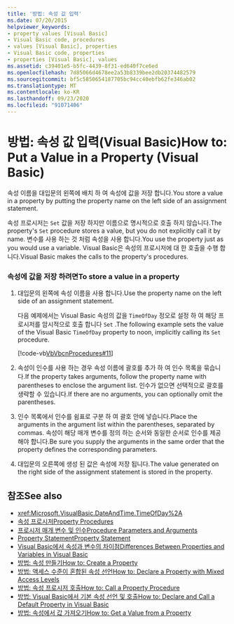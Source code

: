 ```yaml
---
title: '방법: 속성 값 입력'
ms.date: 07/20/2015
helpviewer_keywords:
- property values [Visual Basic]
- Visual Basic code, procedures
- values [Visual Basic], properties
- Visual Basic code, properties
- properties [Visual Basic], values
ms.assetid: c39401e5-b5fc-4439-8f31-ed640f7ce6ed
ms.openlocfilehash: 7d85066d4678ee2a53b8339bee2db20374482579
ms.sourcegitcommit: bf5c5850654187705bc94cc40ebfb62fe346ab02
ms.translationtype: MT
ms.contentlocale: ko-KR
ms.lasthandoff: 09/23/2020
ms.locfileid: "91071406"
---
```

# <a name="how-to-put-a-value-in-a-property-visual-basic"></a><span data-ttu-id="f69b6-102">방법: 속성 값 입력(Visual Basic)</span><span class="sxs-lookup"><span data-stu-id="f69b6-102">How to: Put a Value in a Property (Visual Basic)</span></span>

<span data-ttu-id="f69b6-103">속성 이름을 대입문의 왼쪽에 배치 하 여 속성에 값을 저장 합니다.</span><span class="sxs-lookup"><span data-stu-id="f69b6-103">You store a value in a property by putting the property name on the left side of an assignment statement.</span></span>  
  
 <span data-ttu-id="f69b6-104">속성 프로시저는 `Set` 값을 저장 하지만 이름으로 명시적으로 호출 하지 않습니다.</span><span class="sxs-lookup"><span data-stu-id="f69b6-104">The property's `Set` procedure stores a value, but you do not explicitly call it by name.</span></span> <span data-ttu-id="f69b6-105">변수를 사용 하는 것 처럼 속성을 사용 합니다.</span><span class="sxs-lookup"><span data-stu-id="f69b6-105">You use the property just as you would use a variable.</span></span> <span data-ttu-id="f69b6-106">Visual Basic은 속성의 프로시저에 대 한 호출을 수행 합니다.</span><span class="sxs-lookup"><span data-stu-id="f69b6-106">Visual Basic makes the calls to the property's procedures.</span></span>  
  
### <a name="to-store-a-value-in-a-property"></a><span data-ttu-id="f69b6-107">속성에 값을 저장 하려면</span><span class="sxs-lookup"><span data-stu-id="f69b6-107">To store a value in a property</span></span>  
  
1. <span data-ttu-id="f69b6-108">대입문의 왼쪽에 속성 이름을 사용 합니다.</span><span class="sxs-lookup"><span data-stu-id="f69b6-108">Use the property name on the left side of an assignment statement.</span></span>  
  
     <span data-ttu-id="f69b6-109">다음 예제에서는 Visual Basic 속성의 값을 `TimeOfDay` 정오로 설정 하 여 해당 프로시저를 암시적으로 호출 합니다 `Set` .</span><span class="sxs-lookup"><span data-stu-id="f69b6-109">The following example sets the value of the Visual Basic `TimeOfDay` property to noon, implicitly calling its `Set` procedure.</span></span>  
  
     [!code-vb[VbVbcnProcedures#11](~/samples/snippets/visualbasic/VS_Snippets_VBCSharp/VbVbcnProcedures/VB/Class1.vb#11)]  
  
2. <span data-ttu-id="f69b6-110">속성이 인수를 사용 하는 경우 속성 이름에 괄호를 추가 하 여 인수 목록을 묶습니다.</span><span class="sxs-lookup"><span data-stu-id="f69b6-110">If the property takes arguments, follow the property name with parentheses to enclose the argument list.</span></span> <span data-ttu-id="f69b6-111">인수가 없으면 선택적으로 괄호를 생략할 수 있습니다.</span><span class="sxs-lookup"><span data-stu-id="f69b6-111">If there are no arguments, you can optionally omit the parentheses.</span></span>  
  
3. <span data-ttu-id="f69b6-112">인수 목록에서 인수를 쉼표로 구분 하 여 괄호 안에 넣습니다.</span><span class="sxs-lookup"><span data-stu-id="f69b6-112">Place the arguments in the argument list within the parentheses, separated by commas.</span></span> <span data-ttu-id="f69b6-113">속성이 해당 매개 변수를 정의 하는 순서와 동일한 순서로 인수를 제공 해야 합니다.</span><span class="sxs-lookup"><span data-stu-id="f69b6-113">Be sure you supply the arguments in the same order that the property defines the corresponding parameters.</span></span>  
  
4. <span data-ttu-id="f69b6-114">대입문의 오른쪽에 생성 된 값은 속성에 저장 됩니다.</span><span class="sxs-lookup"><span data-stu-id="f69b6-114">The value generated on the right side of the assignment statement is stored in the property.</span></span>  
  
## <a name="see-also"></a><span data-ttu-id="f69b6-115">참조</span><span class="sxs-lookup"><span data-stu-id="f69b6-115">See also</span></span>

- <xref:Microsoft.VisualBasic.DateAndTime.TimeOfDay%2A>
- [<span data-ttu-id="f69b6-116">속성 프로시저</span><span class="sxs-lookup"><span data-stu-id="f69b6-116">Property Procedures</span></span>](./property-procedures.md)
- [<span data-ttu-id="f69b6-117">프로시저 매개 변수 및 인수</span><span class="sxs-lookup"><span data-stu-id="f69b6-117">Procedure Parameters and Arguments</span></span>](./procedure-parameters-and-arguments.md)
- [<span data-ttu-id="f69b6-118">Property Statement</span><span class="sxs-lookup"><span data-stu-id="f69b6-118">Property Statement</span></span>](../../../language-reference/statements/property-statement.md)
- [<span data-ttu-id="f69b6-119">Visual Basic에서 속성과 변수의 차이점</span><span class="sxs-lookup"><span data-stu-id="f69b6-119">Differences Between Properties and Variables in Visual Basic</span></span>](./differences-between-properties-and-variables.md)
- [<span data-ttu-id="f69b6-120">방법: 속성 만들기</span><span class="sxs-lookup"><span data-stu-id="f69b6-120">How to: Create a Property</span></span>](./how-to-create-a-property.md)
- [<span data-ttu-id="f69b6-121">방법: 액세스 수준이 혼합된 속성 선언</span><span class="sxs-lookup"><span data-stu-id="f69b6-121">How to: Declare a Property with Mixed Access Levels</span></span>](./how-to-declare-a-property-with-mixed-access-levels.md)
- [<span data-ttu-id="f69b6-122">방법: 속성 프로시저 호출</span><span class="sxs-lookup"><span data-stu-id="f69b6-122">How to: Call a Property Procedure</span></span>](./how-to-call-a-property-procedure.md)
- [<span data-ttu-id="f69b6-123">방법: Visual Basic에서 기본 속성 선언 및 호출</span><span class="sxs-lookup"><span data-stu-id="f69b6-123">How to: Declare and Call a Default Property in Visual Basic</span></span>](./how-to-declare-and-call-a-default-property.md)
- [<span data-ttu-id="f69b6-124">방법: 속성에서 값 가져오기</span><span class="sxs-lookup"><span data-stu-id="f69b6-124">How to: Get a Value from a Property</span></span>](./how-to-get-a-value-from-a-property.md)

